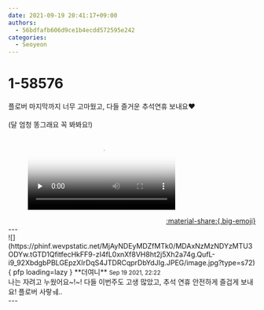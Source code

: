 ```yaml
---
date: 2021-09-19 20:41:17+09:00
authors:
  - 56bdfafb606d9ce1b4ecdd572595e242
categories:
  - Seoyeon
---
```


# 1-58576

<div class="post-container" markdown="1">
<div class="content-container md-sidebar__scrollwrap" markdown="1">

플로버 마지막까지 너무 고마웠고, 다들 즐거운 추석연휴 보내요❤️ <br><br>(달 엄청 똥그래요 꼭 봐봐요!)

<figure markdown="1">
<video controls="controls" preload="none" poster="/assets/videos/weverse_2-151-thumb.jpg">
<source src="/assets/videos/weverse_2-151.mp4#t=1" type="video/mp4">
Your browser does not support the video tag.
</video>
</figure>


</div>
</div>

<div style="text-align: right;" markdown="1">
<a href="https://weverse.io/fromis9/artist/1-58576" style="text-align: right;">:material-share:{.big-emoji}</a>
</div>
---

<div class="comments-container md-sidebar__scrollwrap" markdown="1">
<div class="comment" markdown="1">
<div class='id-container' markdown="1">
![](https://phinf.wevpstatic.net/MjAyNDEyMDZfMTk0/MDAxNzMzNDYzMTU3ODYw.tGTD1QfitfecHkFF9-zI4fL0xnXf8VH8ht2j5Xh2a74g.QufL-i9_92XbdgbPBLGEpzXIrDqS4JTDRCqprDbYdJIg.JPEG/image.jpg?type=s72){ pfp loading=lazy }
**<span class="artist">더여니</span>** <small>Sep 19 2021, 22:22</small><br>
</div>
<div class='comment-body' markdown="1">
나는 자려고 누웠어요~!~! 다들 이번주도 고생 많았고, 추석 연휴 안전하게 즐겁게 보내요! 플로버 사랗ㅞ..
</div>
</div>
</div>
---
